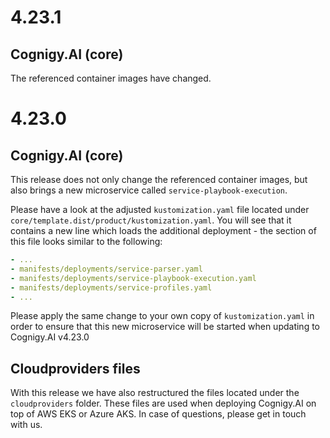 # 4.23.1
## Cognigy.AI (core)
The referenced container images have changed.

# 4.23.0
## Cognigy.AI (core)
This release does not only change the referenced container images, but also brings a new microservice called ``service-playbook-execution``.

Please have a look at the adjusted ``kustomization.yaml`` file located under ``core/template.dist/product/kustomization.yaml``. You will see that it contains a new line which loads the additional deployment - the section of this file looks similar to the following:

```yaml
- ...
- manifests/deployments/service-parser.yaml
- manifests/deployments/service-playbook-execution.yaml
- manifests/deployments/service-profiles.yaml
- ...
```

Please apply the same change to your own copy of ``kustomization.yaml`` in order to ensure that this new microservice will be started when updating to Cognigy.AI v4.23.0

## Cloudproviders files
With this release we have also restructured the files located under the ``cloudproviders`` folder. These files are used when deploying Cognigy.AI on top of AWS EKS or Azure AKS. In case of questions, please get in touch with us.